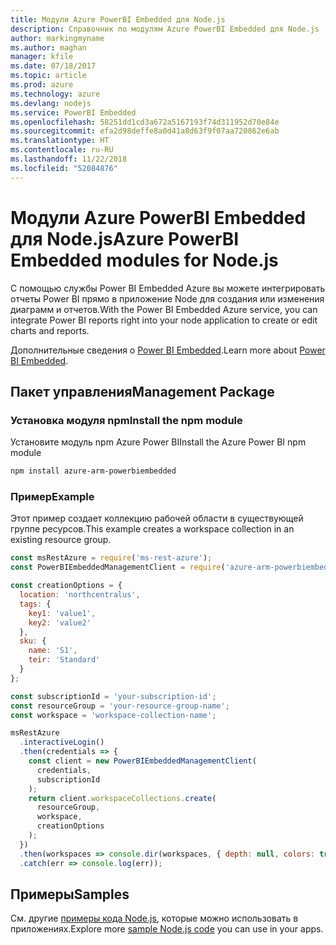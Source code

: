 ```yaml
---
title: Модули Azure PowerBI Embedded для Node.js
description: Справочник по модулям Azure PowerBI Embedded для Node.js
author: markingmyname
ms.author: maghan
manager: kfile
ms.date: 07/18/2017
ms.topic: article
ms.prod: azure
ms.technology: azure
ms.devlang: nodejs
ms.service: PowerBI Embedded
ms.openlocfilehash: 58251dd1cd3a672a5167193f74d311952d70e84e
ms.sourcegitcommit: efa2d98deffe8a0d41a8d63f9f07aa720862e6ab
ms.translationtype: HT
ms.contentlocale: ru-RU
ms.lasthandoff: 11/22/2018
ms.locfileid: "52084876"
---
```

# <a name="azure-powerbi-embedded-modules-for-nodejs"></a><span data-ttu-id="2ec3f-103">Модули Azure PowerBI Embedded для Node.js</span><span class="sxs-lookup"><span data-stu-id="2ec3f-103">Azure PowerBI Embedded modules for Node.js</span></span>

<span data-ttu-id="2ec3f-104">С помощью службы Power BI Embedded Azure вы можете интегрировать отчеты Power BI прямо в приложение Node для создания или изменения диаграмм и отчетов.</span><span class="sxs-lookup"><span data-stu-id="2ec3f-104">With the Power BI Embedded Azure service, you can integrate Power BI reports right into your node application to create or edit charts and reports.</span></span>

<span data-ttu-id="2ec3f-105">Дополнительные сведения о [Power BI Embedded](https://powerbi.microsoft.com/documentation/powerbi-developer-embedding/).</span><span class="sxs-lookup"><span data-stu-id="2ec3f-105">Learn more about [Power BI Embedded](https://powerbi.microsoft.com/documentation/powerbi-developer-embedding/).</span></span>

## <a name="management-package"></a><span data-ttu-id="2ec3f-106">Пакет управления</span><span class="sxs-lookup"><span data-stu-id="2ec3f-106">Management Package</span></span>

### <a name="install-the-npm-module"></a><span data-ttu-id="2ec3f-107">Установка модуля npm</span><span class="sxs-lookup"><span data-stu-id="2ec3f-107">Install the npm module</span></span>

<span data-ttu-id="2ec3f-108">Установите модуль npm Azure Power BI</span><span class="sxs-lookup"><span data-stu-id="2ec3f-108">Install the Azure Power BI npm module</span></span>

```bash
npm install azure-arm-powerbiembedded
```

### <a name="example"></a><span data-ttu-id="2ec3f-109">Пример</span><span class="sxs-lookup"><span data-stu-id="2ec3f-109">Example</span></span>

<span data-ttu-id="2ec3f-110">Этот пример создает коллекцию рабочей области в существующей группе ресурсов.</span><span class="sxs-lookup"><span data-stu-id="2ec3f-110">This example creates a workspace collection in an existing resource group.</span></span>

```javascript
const msRestAzure = require('ms-rest-azure');
const PowerBIEmbeddedManagementClient = require('azure-arm-powerbiembedded');

const creationOptions = {
  location: 'northcentralus',
  tags: {
    key1: 'value1',
    key2: 'value2'
  },
  sku: {
    name: 'S1',
    teir: 'Standard'
  }
};

const subscriptionId = 'your-subscription-id';
const resourceGroup = 'your-resource-group-name';
const workspace = 'workspace-collection-name';

msRestAzure
  .interactiveLogin()
  .then(credentials => {
    const client = new PowerBIEmbeddedManagementClient(
      credentials,
      subscriptionId
    );
    return client.workspaceCollections.create(
      resourceGroup,
      workspace,
      creationOptions
    );
  })
  .then(workspaces => console.dir(workspaces, { depth: null, colors: true }))
  .catch(err => console.log(err));
```

## <a name="samples"></a><span data-ttu-id="2ec3f-111">Примеры</span><span class="sxs-lookup"><span data-stu-id="2ec3f-111">Samples</span></span>

<span data-ttu-id="2ec3f-112">См. другие [примеры кода Node.js](https://azure.microsoft.com/resources/samples/?platform=nodejs), которые можно использовать в приложениях.</span><span class="sxs-lookup"><span data-stu-id="2ec3f-112">Explore more [sample Node.js code](https://azure.microsoft.com/resources/samples/?platform=nodejs) you can use in your apps.</span></span>
